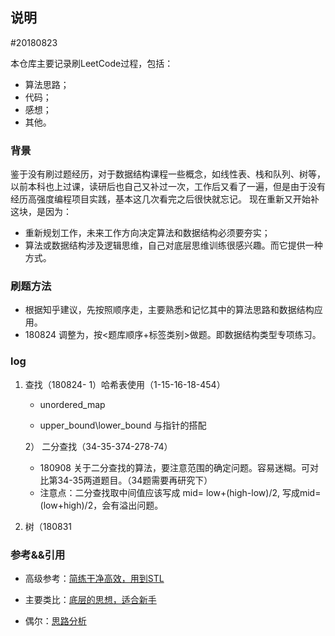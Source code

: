 ## 说明

#20180823

本仓库主要记录刷LeetCode过程，包括：
* 算法思路；
* 代码；
* 感想；
* 其他。

### 背景
鉴于没有刷过题经历，对于数据结构课程一些概念，如线性表、栈和队列、树等，以前本科也上过课，读研后也自己又补过一次，工作后又看了一遍，但是由于没有经历高强度编程项目实践，基本这几次看完之后很快就忘记。
现在重新又开始补这块，是因为：
* 重新规划工作，未来工作方向决定算法和数据结构必须要夯实；
* 算法或数据结构涉及逻辑思维，自己对底层思维训练很感兴趣。而它提供一种方式。
 
 ### 刷题方法
 * 根据知乎建议，先按照顺序走，主要熟悉和记忆其中的算法思路和数据结构应用。
 * 180824 调整为，按<题库顺序+标签类别>做题。即数据结构类型专项练习。
 
 ### log
 1. 查找（180824-
     1）哈希表使用（1-15-16-18-454）
     
       * unordered_map
       
       * upper_bound\lower_bound  与指针的搭配
       
     2） 二分查找（34-35-374-278-74）
       * 180908 关于二分查找的算法，要注意范围的确定问题。容易迷糊。可对比第34-35两道题目。（34题需要再研究下）
       * 注意点：二分查找取中间值应该写成 mid= low+(high-low)/2, 写成mid=(low+high)/2，会有溢出问题。  
 2. 树（180831
     
     
     
### 参考&&引用

* 高级参考：[简练干净高效，用到STL](https://github.com/soulmachine/leetcode)

* 主要类比：[底层的思想，适合新手](https://github.com/weiliu89/leetcode)

* 偶尔：[思路分析](https://github.com/pezy/LeetCode)
